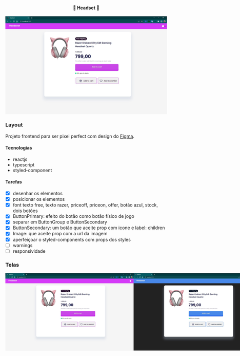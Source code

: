 <h4 align="center"> 
	🚧 Headset 🚀
</h4>

<p align="center" style="display: flex; align-items: flex-start; justify-content: center;">
  <img alt="headset" title="#headset" src="./.github/light.jpg">
</p>   

### Layout

Projeto frontend para ser pixel perfect com design do [Figma](https://www.figma.com/file/19O5HFND66vzRlnpBUhWxB/day_1575?node-id=1%3A2&t=sxI085QLRtlRNj0T-0). 

#### Tecnologias

- reactjs
- typescript 
- styled-component

#### Tarefas

- [x] desenhar os elementos
- [x] posicionar os elementos
- [x] font texto free, texto razer, priceoff, priceon, offer, botão azul, stock, dois botões
- [x] ButtonPrimary: efeito do botão como botão físico de jogo
- [x] separar em ButtonGroup e ButtonSecondary
- [x] ButtonSecondary: um botão que aceite prop com icone e label: children
- [x] Image: que aceite prop com a url da imagem 
- [x] aperfeiçoar o styled-components com props dos styles 
- [ ] warnings
- [ ] responsividade

### Telas

<p align="left" style="display: flex; align-items: flex-start; justify-content: left;">
  <img alt="headset" title="#headset" src="./.github/light.jpg" width="400px">
  <img alt="headset" title="#headset" src="./.github/dark.jpg" width="400px"> 
</p>

